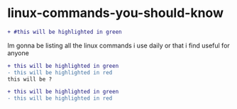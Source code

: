 # linux-commands-you-should-know

```diff
+ #this will be highlighted in green
```

Im gonna be listing all the linux commands i use daily or that i find useful for anyone
```diff
+ this will be highlighted in green
- this will be highlighted in red
this will be ?
```
```diff
+ this will be highlighted in green
- this will be highlighted in red
```
